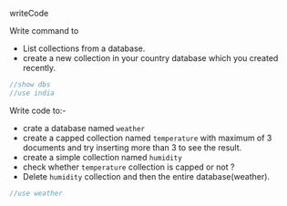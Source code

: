 writeCode

Write command to

- List collections from a database.
- create a new collection in your country database which you created recently.

```js
//show dbs
//use india
```

Write code to:-

- crate a database named `weather`
- create a capped collection named `temperature` with maximum of 3 documents and try inserting more than 3 to see the result.
- create a simple collection named `humidity`
- check whether `temperature` collection is capped or not ?
- Delete `humidity` collection and then the entire database(weather).

```js
//use weather
```
